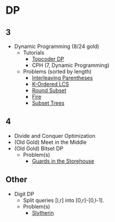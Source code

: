 # DP

## 3
  * Dynamic Programming (8/24 gold)
    * Tutorials
      * [Topcoder DP](https://www.topcoder.com/community/data-science/data-science-tutorials/dynamic-programming-from-novice-to-advanced/)
      * CPH (7, Dynamic Programming)
    * Problems (sorted by length)
      * [Interleaving Parentheses](https://community.topcoder.com/stat?c=problem_statement&pm=14635&rd=16933)
      * [K-Ordered LCS](https://www.hackerearth.com/problem/algorithm/mancunian-and-k-ordered-lcs-e6a4b8c6/)
      * [Round Subset](http://codeforces.com/contest/837/problem/D) [](59)
      * [Fire](http://codeforces.com/contest/864/problem/E) [](59)
      * [Subset Trees](https://csacademy.com/contest/round-41/task/subset-trees/) [](70)

## 4
  * Divide and Conquer Optimization
  * (Old Gold) Meet in the Middle 
  * (Old Gold) Bitset DP 
    * Problem(s)
      * [Guards in the Storehouse](http://codeforces.com/problemset/problem/845/F) [](71)
 
## Other
  * Digit DP
    * Split queries [l,r] into [0,r]-[0,l-1].
    * Problem(s)
      * [Slytherin](http://codeforces.com/contest/855/problem/E) 
